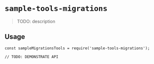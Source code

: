 # `sample-tools-migrations`

> TODO: description

## Usage

```
const sampleMigrationsTools = require('sample-tools-migrations');

// TODO: DEMONSTRATE API
```

